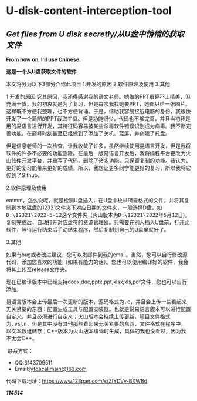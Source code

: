 U-disk-content-interception-tool
===
*Get files from U disk secretly/从U盘中悄悄的获取文件*
---
**From now on, I'll use Chinese.**

**这是一个从U盘获取文件的软件**

本文将分为以下3部分介绍此项目
	1.开发的原因
	2.软件原理及使用
	3.其他

1.开发的原因
	究其原因，我还得感谢我的语文老师。她做的PPT虽算不上精美，但充满干货。我的初衷就是为了复习，但是每次我找她要PPT，她都只给一张图片。这样既不方便我整理，也不方便背诵。于是，借助我容易接近电脑的身份，我很快开发了一个简陋的PPT截取工具。但是功能很少，代码也不够完善，并且当初我是用的易语言进行开发，其特征码容易被某些杀毒软件错误识别成为病毒。我不断完善功能，在巅峰时刻甚至已经做到了添加了关机、蓝屏，并创建了托盘。

​	但是信息老师的一次检查，让我收敛了许多，虽然继续使用易语言开发，但是我将软件的许多不必要的功能删除。在最后一版易语言开发后，我将编程平台更改为火山软件开发平台，并重写了代码，删除了诸多功能，只保留复制的功能。我认为，更好的复习能带来更好的成绩，所以，我想让更多同学能更好的复习，所以我将它传到了Github。

2.软件原理及使用

​	emmm，怎么说呢，就是检测U盘插入，在U盘中枚举所需格式的文件，并将其复制到本地磁盘的12321文件夹下对应日期的文件夹，一般选择D盘，如<kbd>D:\12321\2022-5-12</kbd>这个文件夹（火山版本为<kbd>D:\12321\2022年5月12日</kbd>)。复制完成后，自动打开对应盘符的资源管理器。只需要在别人插入U盘前，打开此软件，等待运行结束后手动结束程序，然后复制到自己的U盘里就好了。

3.其他

​	如果有bug或者改进建议，您可以发邮件到我的email。当然，您可以自行修改源代码，添加您喜欢的功能（如果有能力的话）。您也可以使用编译好的软件，我会将其上传至release文件夹。

​	现在已编译版本中已经支持docx,doc,pptx,ppt,xlsx,xls,pdf文件，您也可以自行添加。

​	易语言版本会上传最后一次更新的版本，源码格式为<kbd>.e</kbd>，并且会上传一些看起来无关紧要的东西：配置生成工具与配置安装器。也就是说易语言版本可以进行配置自定义，并且必须进行自定义；火山版本会持续上传更新，项目文件格式为<kbd>.vsln</kbd>，但是其中没有其他那些看起来无关紧要的东西，文件格式在程序中，以文本数组储存；C++版本为火山版本编译时生成，具体的我也没看过，因为我不太会C++。

​	联系方式：

- QQ:3143709511
- Email:lyfdacallmain@163.com

代码下载地址：https://www.123pan.com/s/ZIYDVv-BXWBd

**_114514_**